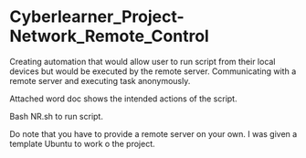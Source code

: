 # Cyberlearner_Project-Network_Remote_Control

Creating automation that would allow user to run script from their local devices but would be executed by the remote server. Communicating with a remote server and executing task anonymously.

Attached word doc shows the intended actions of the script.

Bash NR.sh to run script.

Do note that you have to provide a remote server on your own. I was given a template Ubuntu to work o the project.
